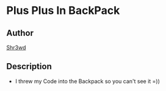# Plus Plus In BackPack

## Author

[Shr3wd](https://github.com/shr3wcl)

## Description

- I threw my Code into the Backpack so you can't see it =))
